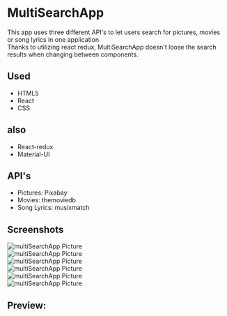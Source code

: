 # MultiSearchApp

This app uses three different API's to let users search for pictures, movies or song lyrics in one application<br/>
Thanks to utilizing react redux, MultiSearchApp doesn't loose the search results when changing between components.<br/> 

## Used

- HTML5
- React
- CSS

## also

- React-redux
- Material-UI

## API's

- Pictures: Pixabay 
- Movies: themoviedb
- Song Lyrics: musixmatch

## Screenshots

![multiSearchApp Picture](demo/1.png)<br/>
![multiSearchApp Picture](demo/2.png)<br/>
![multiSearchApp Picture](demo/3.png)<br/>
![multiSearchApp Picture](demo/4.png)<br/>
![multiSearchApp Picture](demo/5.png)<br/>
![multiSearchApp Picture](demo/6.png)<br/>

## Preview:
